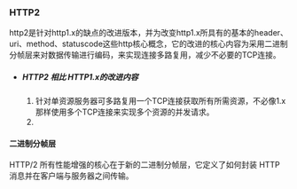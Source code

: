 ### HTTP2

http2是针对http1.x的缺点的改进版本，并为改变http1.x所具有的基本的header、uri、method、statuscode这些http核心概念，它的改进的核心内容为采用二进制分帧层来对数据传输进行编码，来实现连接多路复用，减少不必要的TCP连接。

* ##### HTTP2 相比 HTTP1.x的改进内容

  1. 针对单资源服务器可多路复用一个TCP连接获取所有所需资源，不必像1.x那样使用多个TCP连接来实现多个资源的并发请求。
  2. 

#### 

#### 

#### 二进制分帧层

HTTP/2 所有性能增强的核心在于新的二进制分帧层，它定义了如何封装 HTTP 消息并在客户端与服务器之间传输。



